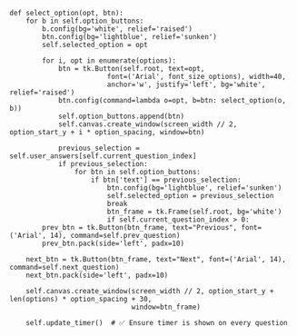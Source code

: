     def select_option(opt, btn):
        for b in self.option_buttons:
            b.config(bg='white', relief='raised')
            btn.config(bg='lightblue', relief='sunken')
            self.selected_option = opt
            
            for i, opt in enumerate(options):
                btn = tk.Button(self.root, text=opt,
                            font=('Arial', font_size_options), width=40,
                            anchor='w', justify='left', bg='white', relief='raised')
                btn.config(command=lambda o=opt, b=btn: select_option(o, b))
                self.option_buttons.append(btn)
                self.canvas.create_window(screen_width // 2, option_start_y + i * option_spacing, window=btn)
                
                previous_selection = self.user_answers[self.current_question_index]
                if previous_selection:
                    for btn in self.option_buttons:
                        if btn['text'] == previous_selection:
                            btn.config(bg='lightblue', relief='sunken')
                            self.selected_option = previous_selection
                            break
                            btn_frame = tk.Frame(self.root, bg='white')
                            if self.current_question_index > 0:
            prev_btn = tk.Button(btn_frame, text="Previous", font=('Arial', 14), command=self.prev_question)
            prev_btn.pack(side='left', padx=10)

        next_btn = tk.Button(btn_frame, text="Next", font=('Arial', 14), command=self.next_question)
        next_btn.pack(side='left', padx=10)

        self.canvas.create_window(screen_width // 2, option_start_y + len(options) * option_spacing + 30,
                                  window=btn_frame)

        self.update_timer()  # ✅ Ensure timer is shown on every question
